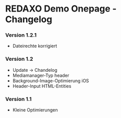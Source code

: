 REDAXO Demo Onepage - Changelog
======================

### Version 1.2.1

* Dateirechte korrigiert

### Version 1.2

* Update -> Chandelog
* Mediamanager-Typ header
* Background-Image-Optimierung iOS
* Header-Input HTML-Entities

### Version 1.1

* Kleine Optimierungen
